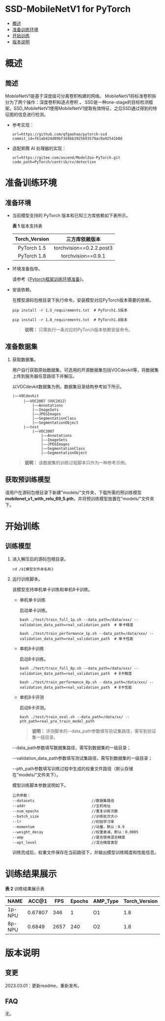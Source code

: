 # SSD-MobileNetV1 for PyTorch 

* [概述](概述.md)
* [准备训练环境](开始训练.md)
* [开始训练](开始训练.md)
* [版本说明](版本说明.md)

# 概述

## 简述

MobileNetV1是基于深度级可分离卷积构建的网络。 MobileNetV1将标准卷积拆分为了两个操作：深度卷积和逐点卷积 。
SSD是一种one-stage的目标检测框架。SSD_MobileNetV1使用MobileNetV1提取有效特征，之后SSD通过得到的特征图的信息进行检测。

- 参考实现：

  ```
  url=https://github.com/qfgaohao/pytorch-ssd
  commit_id=f61ab424d09bf3d4bb3925693579ac0a92541b0d
  ```

- 适配昇腾 AI 处理器的实现：

  ```
  url=https://gitee.com/ascend/ModelZoo-PyTorch.git
  code_path=PyTorch/contrib/cv/detection
  ```


# 准备训练环境

## 准备环境

- 当前模型支持的 PyTorch 版本和已知三方库依赖如下表所示。

  **表 1**  版本支持表

  | Torch_Version      | 三方库依赖版本                                 |
  | :--------: | :----------------------------------------------------------: |
  | PyTorch 1.5 | torchvision==0.2.2.post3 |
  | PyTorch 1.8 | torchvision==0.9.1 |
  
- 环境准备指导。

  请参考《[Pytorch框架训练环境准备](https://www.hiascend.com/document/detail/zh/ModelZoo/pytorchframework/ptes)》。
  
- 安装依赖。

  在模型源码包根目录下执行命令，安装模型对应PyTorch版本需要的依赖。
  ```
  pip install -r 1.5_requirements.txt  # PyTorch1.5版本
  
  pip install -r 1.8_requirements.txt  # PyTorch1.8版本
  ```
  > **说明：** 
  >只需执行一条对应的PyTorch版本依赖安装命令。


## 准备数据集

1. 获取数据集。

   用户自行获取原始数据集，可选用的开源数据集包括VOCdevkit等，将数据集上传到服务器任意路径下并解压。

   以VOCdevkit数据集为例，数据集目录结构参考如下所示。

   ```
   |——VOCdevkit
        |——VOC2007（VOC2012）
            |——Annotations
            |——ImageSets
            |——JPEGImages
            |——SegmentationClass
            |——SegmentationObject
        |——test
            |——VOC2007
                |——Annotations
                |——ImageSets
                |——JPEGImages
                |——SegmentationClass
                |——SegmentationObject
   ```

   > **说明：** 
   >该数据集的训练过程脚本只作为一种参考示例。

## 获取预训练模型

请用户在源码包根目录下新建"models/"文件夹，下载所需的预训练模型**mobilenet_v1_with_relu_69_5.pth**，并将预训练模型放置在"models/"文件夹下。


# 开始训练

## 训练模型

1. 进入解压后的源码包根目录。

   ```
   cd /${模型文件夹名称} 
   ```

2. 运行训练脚本。

   该模型支持单机单卡训练和单机8卡训练。

   - 单机单卡训练

     启动单卡训练。

     ```
     bash ./test/train_full_1p.sh --data_path=/data/xxx/ --validation_data_path=real_validation_path  # 单卡精度
     
     bash ./test/train_performance_1p.sh --data_path=/data/xxx/ --validation_data_path=real_validation_path  # 单卡性能
     ```

   - 单机8卡训练

     启动8卡训练。

     ```
     bash ./test/train_full_8p.sh --data_path=/data/xxx/ --validation_data_path=real_validation_path  # 8卡精度
     
     bash ./test/train_performance_8p.sh --data_path=/data/xxx/ --validation_data_path=real_validation_path  # 8卡性能
     ```

   - 单机8卡评测

     启动8卡评测。

     ```
     bash ./test/train_eval.sh --data_path=/data/xx/ --pth_path=real_pre_train_model_path  
     ```
     > **说明：** 评测脚本的--data_path参数填写验证集路径，需写到验证集一级目录。

   --data_path参数填写数据集路径，需写到数据集的一级目录；
   
   --validation_data_path参数填写测试集路径，需写到数据集的一级目录；
   
   --pth_path参数填写训练过程中生成的权重文件路径（默认存储在"models/"文件夹下）。
   
   模型训练脚本参数说明如下。
   
   ```
   公共参数：
   --datasets                          //数据集路径
   --addr                              //主机地址     
   --num_epochs                        //重复训练次数
   --batch_size                        //训练批次大小
   --lr                                //初始学习率
   --momentum                          //动量，默认：0.9
   --weight_decay                      //权重衰减，默认：0.0005
   --amp                               //是否使用混合精度
   --opt_level                         //混合精度类型
   ```

   训练完成后，权重文件保存在当前路径下，并输出模型训练精度和性能信息。

# 训练结果展示

**表 2** 训练结果展示表

| NAME	       | 	ACC@1   |  FPS  |   Epochs  |AMP_Type|Torch_Version|
|-------------|----------|-------|-----------|--------|--------|
| 	1p-NPU  | 	0.67807 |	  346	|    1	|       O1| 1.8 |
|  8p-NPU	 |0.6849	  | 2657	    | 240	     | O2       | 1.8   |

# 版本说明

## 变更

2023.03.01：更新readme，重新发布。

## FAQ

无。